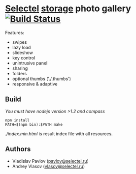 # [Selectel][] [storage][] photo gallery [![Build Status][travis-img]][travis]

[travis]: http://travis-ci.org/selectel/photo-gallery
[travis-img]: https://travis-ci.org/selectel/photo-gallery.png

Features:

- swipes
- lazy load
- slideshow
- key control
- unintrusive panel
- sharing
- folders
- optional thumbs ('./.thumbs')
- responsive & adaptive

## Build

*You must have nodejs version >1.2 and compass*

```
npm install
PATH=$(npm bin):$PATH make
```

_./index.min.html_ is result index file with all resources.

## Authors

* Vladislav Pavlov (pavlov@selectel.ru)
* Andrey Vlasov (vlasov@selectel.ru)

[Selectel]: http://selectel.com
[storage]: http://storage.selectel.ru/
